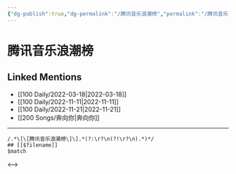 ```yaml
---
{"dg-publish":true,"dg-permalink":"/腾讯音乐浪潮榜","permalink":"/腾讯音乐浪潮榜/"}
---
```


# 腾讯音乐浪潮榜

## Linked Mentions
- [[100 Daily/2022-03-18\|2022-03-18]]
- [[100 Daily/2022-11-11\|2022-11-11]]
- [[100 Daily/2022-11-21\|2022-11-21]]
- [[200 Songs/奔向你\|奔向你]]


---

```expander
/.*\[\[腾讯音乐浪潮榜\]\].*(?:\r?\n(?!\r?\n).*)*/
## [[$filename]]
$match
```

<-->
